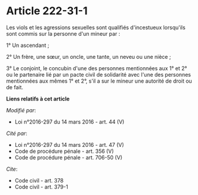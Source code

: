 # Article 222-31-1

Les viols et les agressions sexuelles sont qualifiés d'incestueux lorsqu'ils sont commis sur la personne d'un mineur par : 

1° Un ascendant ; 

2° Un frère, une sœur, un oncle, une tante, un neveu ou une nièce ; 

3° Le conjoint, le concubin d'une des personnes mentionnées aux 1° et 2° ou le partenaire lié par un pacte civil de
solidarité avec l'une des personnes mentionnées aux mêmes 1° et 2°, s'il a sur le mineur une autorité de droit ou de fait.

**Liens relatifs à cet article**

_Modifié par_:

  - Loi n°2016-297 du 14 mars 2016 - art. 44 (V)

_Cité par_:

  - Loi n°2016-297 du 14 mars 2016 - art. 47 (V)
  - Code de procédure pénale - art. 356 (V)
  - Code de procédure pénale - art. 706-50 (V)

_Cite_:

  - Code civil - art. 378
  - Code civil - art. 379-1
